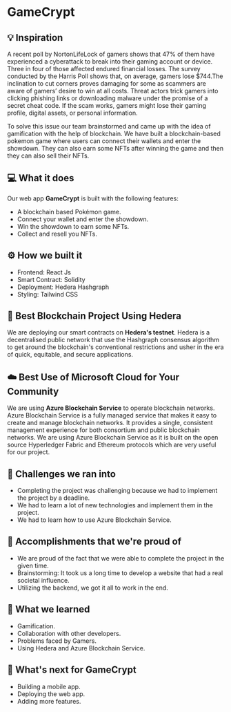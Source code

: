 # GameCrypt

## 💡 Inspiration

A recent poll by NortonLifeLock of gamers shows that 47% of them have experienced a cyberattack to break into their gaming account or device. Three in four of those affected endured financial losses. The survey conducted by the Harris Poll shows that, on average, gamers lose $744.The inclination to cut corners proves damaging for some as scammers are aware of gamers’ desire to win at all costs. Threat actors trick gamers into clicking phishing links or downloading malware under the promise of a secret cheat code. If the scam works, gamers might lose their gaming profile, digital assets, or personal information.

To solve this issue our team brainstormed and came up with the idea of gamification with the help of blockchain. We have built a blockchain-based pokemon game where users can connect their wallets and enter the showdown. They can also earn some NFTs after winning the game and then they can also sell their NFTs.

## 💻 What it does

Our web app **GameCrypt** is built with the following features:

- A blockchain based Pokémon game.
- Connect your wallet and enter the showdown.
- Win the showdown to earn some NFTs.
- Collect and resell you NFTs.

## ⚙️ How we built it

- Frontend: React Js
- Smart Contract: Solidity
- Deployment: Hedera Hashgraph
- Styling: Tailwind CSS

## 🔐 Best Blockchain Project Using Hedera

We are deploying our smart contracts on **Hedera's testnet**. Hedera is a decentralised public network that use the Hashgraph consensus algorithm to get around the blockchain's conventional restrictions and usher in the era of quick, equitable, and secure applications.

## ☁️ Best Use of Microsoft Cloud for Your Community

We are using **Azure Blockchain Service** to operate blockchain networks. Azure Blockchain Service is a fully managed service that makes it easy to create and manage blockchain networks. It provides a single, consistent management experience for both consortium and public blockchain networks. We are using Azure Blockchain Service as it is built on the open source Hyperledger Fabric and Ethereum protocols which are very useful for our project.

## 🧠 Challenges we ran into

- Completing the project was challenging because we had to implement the project by a deadline.
- We had to learn a lot of new technologies and implement them in the project.
- We had to learn how to use Azure Blockchain Service.

## 🏅 Accomplishments that we're proud of

- We are proud of the fact that we were able to complete the project in the given time.
- Brainstorming: It took us a long time to develop a website that had a real societal influence.
- Utilizing the backend, we got it all to work in the end.

## 📖 What we learned

- Gamification.
- Collaboration with other developers.
- Problems faced by Gamers.
- Using Hedera and Azure Blockchain Service.

## 🚀 What's next for GameCrypt

- Building a mobile app.
- Deploying the web app.
- Adding more features.
